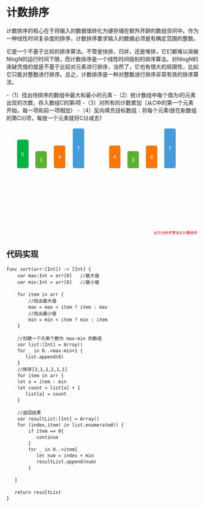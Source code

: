 # 计数排序

 计数排序的核心在于将输入的数据值转化为键存储在额外开辟的数组空间中。作为一种线性时间复杂度的排序，计数排序要求输入的数据必须是有确定范围的整数。
 
 它是一个不基于比较的排序算法。不管是快排，归并，还是堆排，它们都难以突破NlogN的运行时间下限，而计数排序是一个线性时间级别的排序算法。对NlogN的突破凭借的就是不基于比较对元素进行排序，当然了，它也有很大的局限性，比如它只能对整数进行排序。总之，计数排序是一种对整数进行排序非常有效的排序算法。
 
 -（1）找出待排序的数组中最大和最小的元素
 -（2）统计数组中每个值为i的元素出现的次数，存入数组C的第i项
 -（3）对所有的计数累加（从C中的第一个元素开始，每一项和前一项相加）
 -（4）反向填充目标数组：将每个元素i放在新数组的第C(i)项，每放一个元素就将C(i)减去1
 
 
 ![](https://github.com/SunshineBrother/LeetCodeStudy/blob/master/算法/计数排序/计数排序.gif)
 
 ## 代码实现
 
 ```
 func sort(arr:[Int]) -> [Int] {
     var max:Int = arr[0]   //最大值
     var min:Int = arr[0]   //最小值
     
     for item in arr {
         //找出最大值
         max = max < item ? item : max
         //找出最小值
         min = min < item ? min : item
     }
     
     //创建一个元素个数为 max-min 的数组
     var list:[Int] = Array()
     for _ in 0..<max-min+1 {
        list.append(0)
     }
     //排序[3,1,1,2,1,1]
     for item in arr {
     let a = item - min
     let count = list[a] + 1
        list[a] = count
     }
     
     //返回结果
     var resultList:[Int] = Array()
     for (index,item) in list.enumerated() {
         if item == 0{
            continue
         }
         for _ in 0..<item{
            let num = index + min
            resultList.append(num)
         }
 
    }
 
    return resultList
 }
 ```
 
 
 
 
 
 
 
 
 
 
 
 
 
 
 
 
 
 
 
 
 
